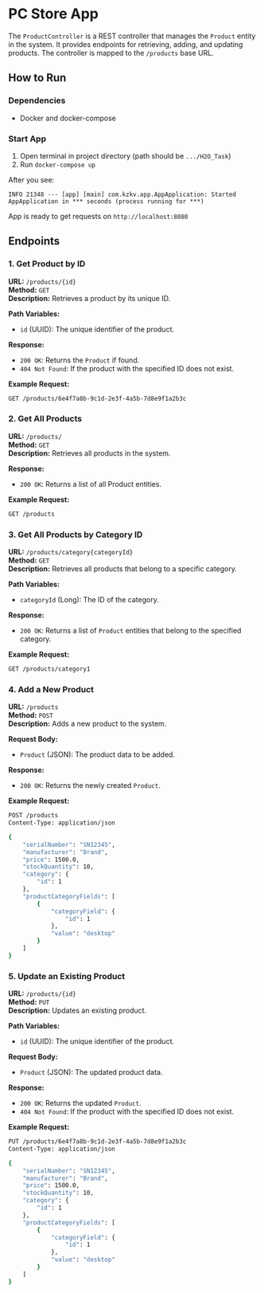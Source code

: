 # PC Store App

The `ProductController` is a REST controller that manages the `Product` entity in the system. It provides endpoints for retrieving, adding, and updating products. The controller is mapped to the `/products` base URL.

## How to Run

### Dependencies
- Docker and docker-compose

### Start App

1. Open terminal in project directory (path should be `.../H2O_Task`)  
2. Run `docker-compose up`  

After you see: 
```
INFO 21348 --- [app] [main] com.kzkv.app.AppApplication: Started AppApplication in *** seconds (process running for ***)
```

App is ready to get requests on `http://localhost:8080`

## Endpoints

### 1. Get Product by ID

**URL:** `/products/{id}`  
**Method:** `GET`  
**Description:** Retrieves a product by its unique ID.

**Path Variables:**
- `id` (UUID): The unique identifier of the product.

**Response:**
- `200 OK`: Returns the `Product` if found.
- `404 Not Found`: If the product with the specified ID does not exist.

**Example Request:**
```bash
GET /products/6e4f7a8b-9c1d-2e3f-4a5b-7d8e9f1a2b3c
```

### 2. Get All Products

**URL:** `/products/`  
**Method:** `GET`  
**Description:** Retrieves all products in the system.

**Response:**
- `200 OK`: Returns a list of all Product entities.

**Example Request:**
```bash
GET /products
```

### 3. Get All Products by Category ID

**URL:** `/products/category{categoryId}`  
**Method:** `GET`  
**Description:** Retrieves all products that belong to a specific category.

**Path Variables:**
- `categoryId` (Long): The ID of the category.

**Response:**
- `200 OK`: Returns a list of `Product` entities that belong to the specified category.

**Example Request:**
```bash
GET /products/category1
```

### 4. Add a New Product

**URL:** `/products`  
**Method:** `POST`  
**Description:** Adds a new product to the system.

**Request Body:**
- `Product` (JSON): The product data to be added.

**Response:**
- `200 OK`: Returns the newly created `Product`.

**Example Request:**
```bash
POST /products
Content-Type: application/json

{
    "serialNumber": "SN12345",
    "manufacturer": "Brand",
    "price": 1500.0,
    "stockQuantity": 10,
    "category": {
        "id": 1
    },
    "productCategoryFields": [
        {
            "categoryField": {
                "id": 1
            },
            "value": "desktop"
        }
    ]
}
```

### 5. Update an Existing Product

**URL:** `/products/{id}`  
**Method:** `PUT`  
**Description:** Updates an existing product.

**Path Variables:**
- `id` (UUID): The unique identifier of the product.

**Request Body:**
- `Product` (JSON): The updated product data.

**Response:**
- `200 OK`: Returns the updated `Product`.
- `404 Not Found`: If the product with the specified ID does not exist.

**Example Request:**
```bash
PUT /products/6e4f7a8b-9c1d-2e3f-4a5b-7d8e9f1a2b3c
Content-Type: application/json

{
    "serialNumber": "SN12345",
    "manufacturer": "Brand",
    "price": 1500.0,
    "stockQuantity": 10,
    "category": {
        "id": 1
    },
    "productCategoryFields": [
        {
            "categoryField": {
                "id": 1
            },
            "value": "desktop"
        }
    ]
}
```

